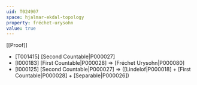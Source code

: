 ```yaml
---
uid: T024907
space: hjalmar-ekdal-topology
property: fréchet-urysohn
value: true
---
```

[[Proof]]

* [T001415] [Second Countable|P000027]
* [I000183] [First Countable|P000028] => [Fréchet Urysohn|P000080]
* [I000125] [Second Countable|P000027] => ([Lindelof|P000018] + [First Countable|P000028] + [Separable|P000026])

